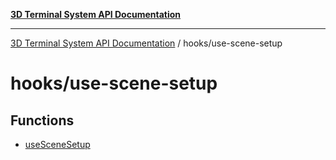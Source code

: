 [**3D Terminal System API Documentation**](../../README.md)

***

[3D Terminal System API Documentation](../../README.md) / hooks/use-scene-setup

# hooks/use-scene-setup

## Functions

- [useSceneSetup](functions/useSceneSetup.md)
